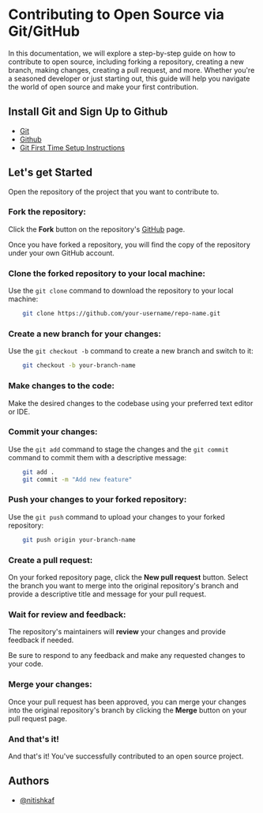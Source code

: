 
# Contributing to Open Source via Git/GitHub

In this documentation, we will explore a step-by-step guide on how to contribute to open source, including forking a repository, creating a new branch, making changes, creating a pull request, and more. Whether you're a seasoned developer or just starting out, this guide will help you navigate the world of open source and make your first contribution.
## Install Git and Sign Up to Github

- [Git](https://git-scm.com/)
- [Github](https://github.com/)
- [Git First Time Setup Instructions](https://git-scm.com/book/en/v2/Getting-Started-First-Time-Git-Setup)

## Let's get Started

Open the repository of the project that you want to contribute to.

### Fork the repository:
Click the **Fork** button on the repository's [GitHub](https://github.com/) page. 

Once you have forked a repository, you will find the copy of the repository under your own GitHub account.

### Clone the forked repository to your local machine:

Use the `git clone` command to download the repository to your local machine:

```bash
    git clone https://github.com/your-username/repo-name.git
```

### Create a new branch for your changes:

Use the `git checkout -b` command to create a new branch and switch to it:

```bash
    git checkout -b your-branch-name
```

### Make changes to the code:

Make the desired changes to the codebase using your preferred text editor or IDE.

### Commit your changes:

Use the `git add` command to stage the changes and the `git commit` command to commit them with a descriptive message:

```bash
    git add .
    git commit -m "Add new feature"
```

### Push your changes to your forked repository:

Use the `git push` command to upload your changes to your forked repository:

```bash
    git push origin your-branch-name
```

### Create a pull request:

On your forked repository page, click the **New pull request** button. Select the branch you want to merge into the original repository's branch and provide a descriptive title and message for your pull request.


### Wait for review and feedback:

The repository's maintainers will **review** your changes and provide feedback if needed. 

Be sure to respond to any feedback and make any requested changes to your code.

### Merge your changes:

Once your pull request has been approved, you can merge your changes into the original repository's branch by clicking the **Merge** button on your pull request page.

### And that's it! 

And that's it! You've successfully contributed to an open source project.
## Authors

- [@nitishkaf](https://www.github.com/nitishkaf)

